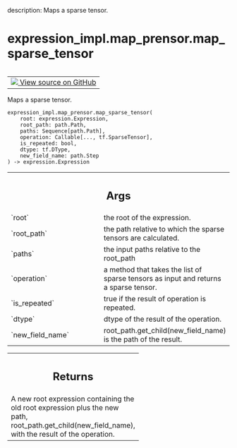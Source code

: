 description: Maps a sparse tensor.

<div itemscope itemtype="http://developers.google.com/ReferenceObject">
<meta itemprop="name" content="expression_impl.map_prensor.map_sparse_tensor" />
<meta itemprop="path" content="Stable" />
</div>

# expression_impl.map_prensor.map_sparse_tensor

<!-- Insert buttons and diff -->

<table class="tfo-notebook-buttons tfo-api nocontent" align="left">
<td>
  <a target="_blank" href="https://github.com/google/struct2tensor/blob/master/struct2tensor/expression_impl/map_prensor.py#L113-L137">
    <img src="https://www.tensorflow.org/images/GitHub-Mark-32px.png" />
    View source on GitHub
  </a>
</td>
</table>



Maps a sparse tensor.

<pre class="devsite-click-to-copy prettyprint lang-py tfo-signature-link">
<code>expression_impl.map_prensor.map_sparse_tensor(
    root: expression.Expression,
    root_path: path.Path,
    paths: Sequence[path.Path],
    operation: Callable[..., tf.SparseTensor],
    is_repeated: bool,
    dtype: tf.DType,
    new_field_name: path.Step
) -> expression.Expression
</code></pre>



<!-- Placeholder for "Used in" -->


<!-- Tabular view -->
 <table class="responsive fixed orange">
<colgroup><col width="214px"><col></colgroup>
<tr><th colspan="2"><h2 class="add-link">Args</h2></th></tr>

<tr>
<td>
`root`
</td>
<td>
the root of the expression.
</td>
</tr><tr>
<td>
`root_path`
</td>
<td>
the path relative to which the sparse tensors are calculated.
</td>
</tr><tr>
<td>
`paths`
</td>
<td>
the input paths relative to the root_path
</td>
</tr><tr>
<td>
`operation`
</td>
<td>
a method that takes the list of sparse tensors as input and
returns a sparse tensor.
</td>
</tr><tr>
<td>
`is_repeated`
</td>
<td>
true if the result of operation is repeated.
</td>
</tr><tr>
<td>
`dtype`
</td>
<td>
dtype of the result of the operation.
</td>
</tr><tr>
<td>
`new_field_name`
</td>
<td>
root_path.get_child(new_field_name) is the path of the
result.
</td>
</tr>
</table>



<!-- Tabular view -->
 <table class="responsive fixed orange">
<colgroup><col width="214px"><col></colgroup>
<tr><th colspan="2"><h2 class="add-link">Returns</h2></th></tr>
<tr class="alt">
<td colspan="2">
A new root expression containing the old root expression plus the new path,
root_path.get_child(new_field_name), with the result of the operation.
</td>
</tr>

</table>
